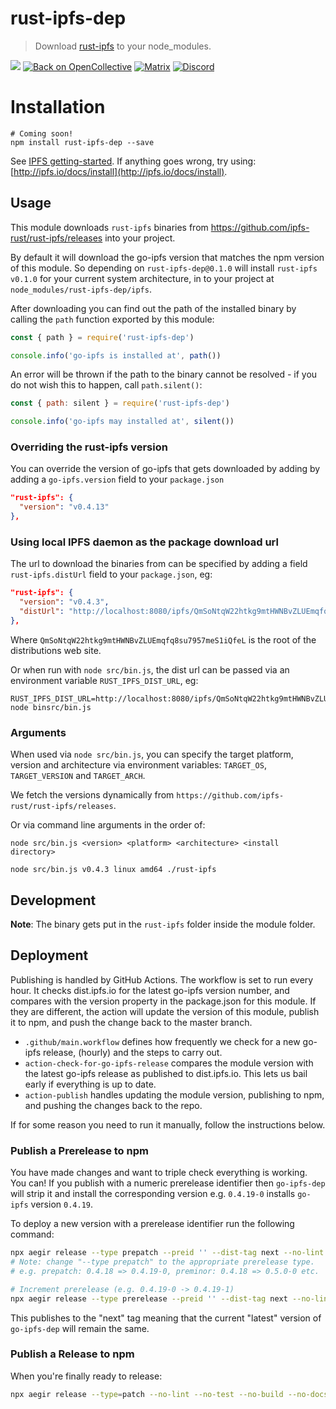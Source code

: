 # rust-ipfs-dep

> Download [rust-ipfs](https://github.com/ipfs-rust/rust-ipfs/) to your node_modules.

[![](https://img.shields.io/badge/project-IPFS-blue.svg?style=flat-square)](http://ipfs.io/)
[![Back on OpenCollective](https://img.shields.io/badge/open%20collective-donate-yellow.svg)](https://opencollective.com/ipfs-rust) [![Matrix](https://img.shields.io/badge/matrix-%23rust_ipfs%3Amatrix.org-blue.svg)](https://riot.im/app/#/room/#rust-ipfs:matrix.org) [![Discord](https://img.shields.io/discord/475789330380488707?color=blueviolet&label=discord)](https://discord.gg/9E5SFvW) 

# Installation

```
# Coming soon!
npm install rust-ipfs-dep --save
```

See [IPFS getting-started](http://ipfs.io/docs/getting-started). If anything goes wrong, try using: [http://ipfs.io/docs/install](http://ipfs.io/docs/install).

## Usage

This module downloads `rust-ipfs` binaries from https://github.com/ipfs-rust/rust-ipfs/releases into your project.

By default it will download the go-ipfs version that matches the npm version of this module. So depending on `rust-ipfs-dep@0.1.0` will install `rust-ipfs v0.1.0` for your current system architecture, in to your project at `node_modules/rust-ipfs-dep/ipfs`.

After downloading you can find out the path of the installed binary by calling the `path` function exported by this module:

```javascript
const { path } = require('rust-ipfs-dep')

console.info('go-ipfs is installed at', path())
```

An error will be thrown if the path to the binary cannot be resolved - if you do not wish this to happen, call `path.silent()`:

```javascript
const { path: silent } = require('rust-ipfs-dep')

console.info('go-ipfs may installed at', silent())
```

### Overriding the rust-ipfs version

You can override the version of go-ipfs that gets downloaded by adding by adding a `go-ipfs.version` field to your `package.json`

```json
"rust-ipfs": {
  "version": "v0.4.13"
},
```

### Using local IPFS daemon as the package download url

The url to download the binaries from can be specified by adding a field `rust-ipfs.distUrl` field to your `package.json`, eg:

```json
"rust-ipfs": {
  "version": "v0.4.3",
  "distUrl": "http://localhost:8080/ipfs/QmSoNtqW22htkg9mtHWNBvZLUEmqfq8su7957meS1iQfeL"
},
```

Where `QmSoNtqW22htkg9mtHWNBvZLUEmqfq8su7957meS1iQfeL` is the root of the distributions web site.

Or when run with `node src/bin.js`, the dist url can be passed via an environment variable `RUST_IPFS_DIST_URL`, eg:

```
RUST_IPFS_DIST_URL=http://localhost:8080/ipfs/QmSoNtqW22htkg9mtHWNBvZLUEmqfq8su7957meS1iQfeL node binsrc/bin.js
```

### Arguments

When used via `node src/bin.js`, you can specify the target platform, version and architecture via environment variables: `TARGET_OS`, `TARGET_VERSION` and `TARGET_ARCH`.

We fetch the versions dynamically from `https://github.com/ipfs-rust/rust-ipfs/releases`.

Or via command line arguments in the order of:

```
node src/bin.js <version> <platform> <architecture> <install directory>
```

```
node src/bin.js v0.4.3 linux amd64 ./rust-ipfs
```

## Development

**Note**: The binary gets put in the `rust-ipfs` folder inside the module folder.

## Deployment

Publishing is handled by GitHub Actions. The workflow is set to run every hour. It checks dist.ipfs.io for the latest go-ipfs version number, and compares with the version property in the package.json for this module. If they are different, the action will update the version of this module, publish it to npm, and push the change back to the master branch.

- `.github/main.workflow` defines how frequently we check for a new go-ipfs release, (hourly) and the steps to carry out.
- `action-check-for-go-ipfs-release` compares the module version with the latest go-ipfs release as published to dist.ipfs.io. This lets us bail early if everything is up to date.
- `action-publish` handles updating the module version, publishing to npm, and pushing the changes back to the repo.

If for some reason you need to run it manually, follow the instructions below.

### Publish a Prerelease to npm

You have made changes and want to triple check everything is working. You can! If you publish with a numeric prerelease identifier then `go-ipfs-dep` will strip it and install the corresponding version e.g. `0.4.19-0` installs `go-ipfs` version `0.4.19`.

To deploy a new version with a prerelease identifier run the following command:

```sh
npx aegir release --type prepatch --preid '' --dist-tag next --no-lint --no-test --no-build --no-docs
# Note: change "--type prepatch" to the appropriate prerelease type.
# e.g. prepatch: 0.4.18 => 0.4.19-0, preminor: 0.4.18 => 0.5.0-0 etc.

# Increment prerelease (e.g. 0.4.19-0 -> 0.4.19-1)
npx aegir release --type prerelease --preid '' --dist-tag next --no-lint --no-test --no-build --no-docs
```

This publishes to the "next" tag meaning that the current "latest" version of `go-ipfs-dep` will remain the same.

### Publish a Release to npm

When you're finally ready to release:

```sh
npx aegir release --type=patch --no-lint --no-test --no-build --no-docs
```
